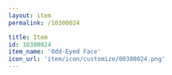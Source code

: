 ```yaml
---
layout: item
permalink: /10300024

title: Item
id: 10300024
item_name: 'Odd-Eyed Face'
icon_url: 'item/icon/customize/00300024.png'
---
```

